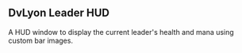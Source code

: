 ## DvLyon Leader HUD

A HUD window to display the current leader's health and mana using custom bar images.
